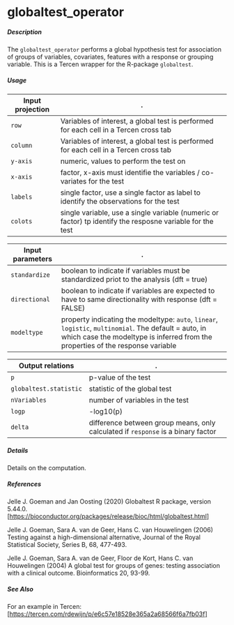 # globaltest_operator



##### Description

The `globaltest_operator` performs a global hypothesis test for association of groups of variables, covariates, features with a response or grouping variable.
This is a Tercen wrapper for the R-package `globaltest`.

##### Usage

Input projection|.
---|---
`row`           | Variables of interest, a global test is performed for each cell in a Tercen cross tab
`column`        | Variables of interest, a global test is performed for each cell in a Tercen cross tab
`y-axis`        | numeric, values to perform the test on
`x-axis`        | factor, x-axis must identifie the variables / co-variates for the test
`labels`        | single factor, use a single factor as label to identify the observations for the test
`colots`        | single variable, use a single variable (numeric or factor) tp identify the resposne variable for the test

Input parameters|.
---|---
`standardize`        | boolean to indicate if variables must be standardized priot to the analysis (dft = true)
`directional`        | boolean to indicate if variables are expected to have to same directionality with response (dft = FALSE)
`modeltype`          | property indicating the modeltype: `auto`, `linear`, `logistic`, `multinomial`. The default = auto, in which case the modeltype is inferred from the properties of the response variable

Output relations|.
---|---
`p`        | p-value of the test
`globaltest.statistic`        | statistic of the global test 
`nVariables` | number of variables in the test
`logp` | -log10(p)
`delta` | difference between group means, only calculated if `response` is a binary factor

##### Details

Details on the computation.

##### References

  Jelle J. Goeman and Jan Oosting (2020) Globaltest R package, version 5.44.0. [https://bioconductor.org/packages/release/bioc/html/globaltest.html]

  Jelle J. Goeman, Sara A. van de Geer, Hans C. van Houwelingen (2006) Testing against a high-dimensional
  alternative, Journal of the Royal Statistical Society, Series B, 68, 477-493.

  Jelle J. Goeman, Sara A. van de Geer, Floor de Kort, Hans C. van Houwelingen (2004) A global test for groups
  of genes: testing association with a clinical outcome. Bioinformatics 20, 93-99.
  
##### See Also

For an example in Tercen: [https://tercen.com/rdewijn/p/e6c57e18528e365a2a68566f6a7fb03f]
